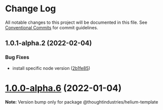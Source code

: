 # Change Log

All notable changes to this project will be documented in this file.
See [Conventional Commits](https://conventionalcommits.org) for commit guidelines.

## 1.0.1-alpha.2 (2022-02-04)


### Bug Fixes

* install specific node version ([2b1fe85](https://github.com/thoughtindustries/helium/commit/2b1fe85d14445bd7abc67de5f3b6fa9b58786d09))





# [1.0.0-alpha.6](https://github.com/thoughtindustries/helium/compare/@thoughtindustries/helium-template@1.0.0-alpha.5...@thoughtindustries/helium-template@1.0.0-alpha.6) (2022-01-04)

**Note:** Version bump only for package @thoughtindustries/helium-template
